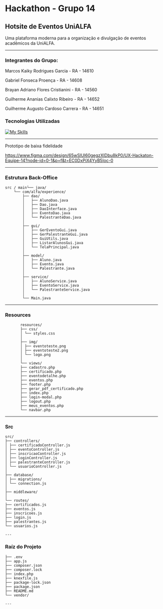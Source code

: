 #  Hackathon - Grupo 14  
##  Hotsite de Eventos UniALFA

Uma plataforma moderna para a organização e divulgação de eventos acadêmicos da UniALFA.

---

###  Integrantes do Grupo:

Marcos Kaiky Rodrigues Garcia - RA - 14610

Gabriel Fonseca Proença - RA - 14608

Brayan Adriano Flores Cristianini - RA - 14560

Guilherme Ananias Calixto Ribeiro - RA - 14652

Guilherme Augusto Cardoso Carrera - RA - 14651


###  Tecnologias Utilizadas

[![My Skills](https://skillicons.dev/icons?i=java,maven,php,js,nodejs,html,css,bootstrap,mysql,git,github)](https://skillicons.dev)


---


Prototipo de baixa fidelidade

https://www.figma.com/design/65wSlUl60gegzXIDbu8kP0/UX-Hackaton-Equipe-14?node-id=0-1&p=f&t=EC0DxPiX4YyB5Ioc-0


---

### Estrutura Back-Office



    src / main└── java/
        └── com/alfa/experience/
            ├── dao/
            │   ├── AlunoDao.java
            │   ├── Dao.java
            │   ├── DaoInterface.java
            │   ├── EventoDao.java
            │   └── PalestranteDao.java
            │
            ├── gui/
            │   ├── GerEventoGui.java
            │   ├── GerPalestranteGui.java
            │   ├── GuiUtils.java
            │   ├── ListarAlunosGui.java
            │   └── TelaPrincipal.java
            │
            ├── model/
            │   ├── Aluno.java
            │   ├── Evento.java
            │   └── Palestrante.java
            │
            ├── service/
            │   ├── AlunoService.java
            │   ├── EventoService.java
            │   └── PalestranteService.java
            │
            └── Main.java
---

### Resources


           resources/
           ├── css/
           │ └── styles.css
           │
           ├── img/
           │ ├── eventoteste.png
           │ ├── eventoteste2.png
           │ └── logo.png
           │
           └── views/
           ├── cadastro.php
           ├── certificado.php
           ├── eventodetalhe.php
           ├── eventos.php
           ├── footer.php
           ├── gerar_pdf_certificado.php
           ├── index.php
           ├── login-modal.php
           ├── logout.php
           ├── meus_eventos.php
           └── navbar.php
---

### Src


    src/
    ├── controllers/
    │ ├── certificadoController.js
    │ ├── eventoController.js
    │ ├── inscricaoController.js
    │ ├── loginController.js
    │ ├── palestranteController.js
    │ └── usuarioController.js
    │
    ├── database/
    │ ├── migrations/
    │ └── connection.js
    │
    ├── middleware/
    │
    └── routes/
    ├── certificados.js
    ├── eventos.js
    ├── inscricoes.js
    ├── login.js
    ├── palestrantes.js
    └── usuarios.js

    ---

### Raíz do Projeto

  
    ├── .env
    ├── app.js
    ├── composer.json
    ├── composer.lock
    ├── index.php
    ├── knexfile.js
    ├── package-lock.json
    ├── package.json
    ├── README.md
    └── vendor/

    ---

